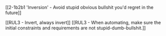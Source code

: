 [[2-1b2b1 'Inversion' - Avoid stupid obvious bullshit you'd regret in the future]]

[[RUL3 - Invert, always invert]]
[[RUL3 - When automating, make sure the initial constraints and requirements are not stupid-dumb-bullshit.]]